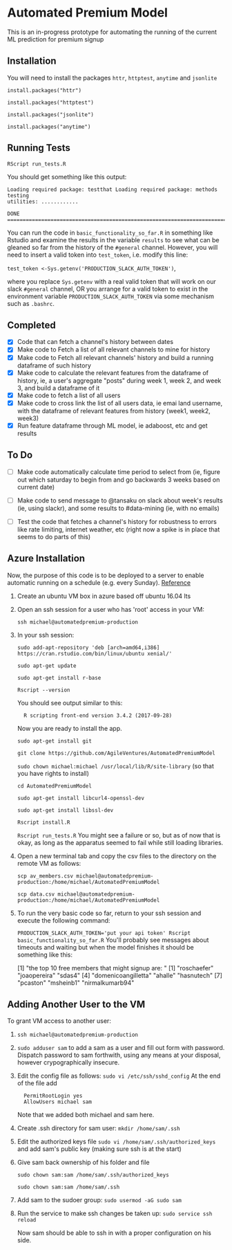 # Automated Premium Model

This is an in-progress prototype for automating the running of the current ML
prediction for premium signup

## Installation

You will need to install the packages `httr`, `httptest`, `anytime` and `jsonlite`

  `install.packages("httr")`

  `install.packages("httptest")`

  `install.packages("jsonlite")`

  `install.packages("anytime")`

## Running Tests

`RScript run_tests.R`

You should get something like this output:

```
Loading required package: testthat Loading required package: methods testing
utilities: ............

DONE ===========================================================================
```

You can run the code in `basic_functionality_so_far.R` in something like Rstudio
and examine the results in the variable `results` to see what can be gleaned so
far from the history of the `#general` channel. However, you will need to insert a
valid token into `test_token`, i.e. modify this line:

`test_token <-Sys.getenv('PRODUCTION_SLACK_AUTH_TOKEN')`,

where you replace `Sys.getenv` with a real valid token that will work on our slack
`#general` channel, OR you arrange for a valid token to exist in the
environment variable `PRODUCTION_SLACK_AUTH_TOKEN` via some mechanism such as
`.bashrc`.

## Completed

 - [x] Code that can fetch a channel's history between dates
 - [x] Make code to Fetch a list of all relevant channels to mine for history
 - [x] Make code to Fetch all relevant channels' history and build a running dataframe of such
history
 - [x] Make code to calculate the relevant features from the dataframe
of history, ie, a user's aggregate "posts" during week 1, week 2, and week 3,
and build a dataframe of it
 - [x] Make code to fetch a list of all users
 - [x] Make code to cross link the list of all users data, ie emai land username, with
the dataframe of relevant features from history (week1, week2, week3)
 - [x] Run feature dataframe through ML model, ie adaboost, etc and get results

## To Do

- [ ] Make code automatically calculate time period to select from (ie, figure out
    which saturday to begin from and go backwards 3 weeks based on current date)

- [ ] Make code to send message to @tansaku on slack about week's results (ie,
    using slackr), and some results to \#data-mining (ie, with no emails)

- [ ] Test the code that fetches a channel's history for robustness to errors like
    rate limiting, internet weather, etc (right now a spike is in place that
    seems to do parts of this)

## Azure Installation
Now, the purpose of this code is to be deployed to a server to enable automatic
running on a schedule (e.g. every Sunday).  [Reference](https://www.digitalocean.com/community/tutorials/how-to-install-r-on-ubuntu-16-04-2)

1. Create an ubuntu VM box in azure based off ubuntu 16.04 lts 
2. Open an ssh session for a user who has 'root' access in your VM:

    `ssh michael@automatedpremium-production`

3. In your ssh session:

    `sudo add-apt-repository 'deb [arch=amd64,i386] https://cran.rstudio.com/bin/linux/ubuntu xenial/'`

    `sudo apt-get update`

    `sudo apt-get install r-base`

    `Rscript --version`

    You should see output similar to this:

    ```
      R scripting front-end version 3.4.2 (2017-09-28)
    ```

    Now you are ready to install the app.

    `sudo apt-get install git`

    `git clone https://github.com/AgileVentures/AutomatedPremiumModel`

    `sudo chown michael:michael /usr/local/lib/R/site-library` (so that you have rights to install)

    `cd AutomatedPremiumModel`

    `sudo apt-get install libcurl4-openssl-dev`

    `sudo apt-get install libssl-dev`

    `Rscript install.R`

    `Rscript run_tests.R` You might see a failure or so, but as of now that is okay, as long as the apparatus seemed
to fail while still loading libraries.

4.  Open a new terminal tab and copy the csv files to the directory on the remote VM as follows:

    `scp av_members.csv michael@automatedpremium-production:/home/michael/AutomatedPremiumModel`

    `scp data.csv michael@automatedpremium-production:/home/michael/AutomatedPremiumModel`

5. To run the very basic code so far, return to your ssh session and execute the following command:

   `PRODUCTION_SLACK_AUTH_TOKEN='put your api token' Rscript basic_functionality_so_far.R`
   You'll probably see messages about timeouts and waiting but when the model finishes it should be something like this:

    [1] "the top 10 free members that might signup are: "
    [1] "roschaefer" "joaopereira" "sdas4" 
    [4] "domenicoangilletta" "ahalle" "hasnutech"
    [7] "pcaston" "msheinb1" "nirmalkumarb94"

## Adding Another User to the VM

To grant VM access to another user:

1. `ssh michael@automatedpremium-production`

2. `sudo adduser sam` to add a sam as a user and fill out form with password. Dispatch password to sam forthwith, using any means at your disposal, however crypographically insecure.

3. Edit the config file as follows: `sudo vi /etc/ssh/sshd_config`
    At the end of the file add

    ```
      PermitRootLogin yes
      AllowUsers michael sam
    ```

     Note that we added both michael and sam here.

4. Create .ssh directory for sam user: `mkdir /home/sam/.ssh`
5. Edit the authorized keys file `sudo vi /home/sam/.ssh/authorized_keys` and add sam's public key (making sure ssh is at the start)
6. Give sam back ownership of his folder and file

    `sudo chown sam:sam /home/sam/.ssh/authorized_keys`

    `sudo chown sam:sam /home/sam/.ssh`

7. Add sam to the sudoer group: `sudo usermod -aG sudo sam`
8. Run the service to make ssh changes be taken up: `sudo service ssh reload` 


    Now sam should be able to ssh in with a proper configuration on his side.
